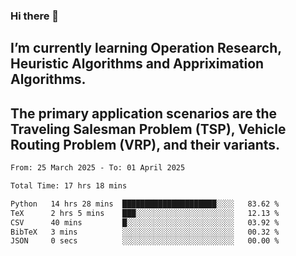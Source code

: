 ### Hi there 👋
## I’m currently learning Operation Research, Heuristic Algorithms and Appriximation Algorithms.
## The primary application scenarios are the Traveling Salesman Problem (TSP), Vehicle Routing Problem (VRP), and their variants.
<!--START_SECTION:waka-->

```txt
From: 25 March 2025 - To: 01 April 2025

Total Time: 17 hrs 18 mins

Python   14 hrs 28 mins  █████████████████████░░░░   83.62 %
TeX      2 hrs 5 mins    ███░░░░░░░░░░░░░░░░░░░░░░   12.13 %
CSV      40 mins         █░░░░░░░░░░░░░░░░░░░░░░░░   03.92 %
BibTeX   3 mins          ░░░░░░░░░░░░░░░░░░░░░░░░░   00.32 %
JSON     0 secs          ░░░░░░░░░░░░░░░░░░░░░░░░░   00.00 %
```

<!--END_SECTION:waka-->
<!--
**Bookervsky/Bookervsky** is a ✨ _special_ ✨ repository because its `README.md` (this file) appears on your GitHub profile.

Here are some ideas to get you started:

- 🔭 I’m currently working on ...
- 🌱 I’m currently learning ...
- 👯 I’m looking to collaborate on ...
- 🤔 I’m looking for help with ...
- 💬 Ask me about ...
- 📫 How to reach me: ...
- 😄 Pronouns: ...
- ⚡ Fun fact: ...
-->
